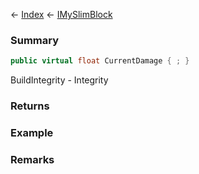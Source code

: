 ← [Index](Api-Index) ← [IMySlimBlock](VRage.Game.ModAPI.Ingame.IMySlimBlock)

### Summary

```csharp
public virtual float CurrentDamage { ; }
```

BuildIntegrity - Integrity

### Returns

### Example

### Remarks

